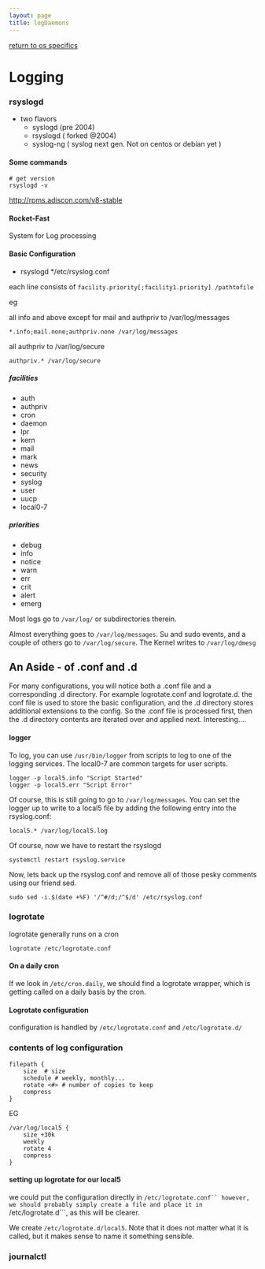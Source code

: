```yaml
---
layout: page
title: logDaemons
---
```


[return to os specifics](../../os_specifics.html)


# Logging

### rsyslogd

* two flavors
  * syslogd (pre 2004)
  * rsyslogd ( forked @2004)
  * syslog-ng ( syslog next gen. Not on centos or debian yet )

#### Some commands

```
# get version
rsyslogd -v
```

http://rpms.adiscon.com/v8-stable

#### Rocket-Fast

System for Log processing

#### Basic Configuration

* rsyslogd
  */etc/rsyslog.conf

each line consists of
```facility.priority[;facility1.priority] /pathtofile```

eg

all info and above except for mail and authpriv to /var/log/messages
```
*.info;mail.none;authpriv.none /var/log/messages
```
all authpriv to /var/log/secure
```
authpriv.* /var/log/secure
```

##### facilities
* auth
* authpriv
* cron
* daemon
* lpr
* kern
* mail
* mark
* news
* security
* syslog
* user
* uucp
* local0-7

##### priorities
* debug
* info
* notice
* warn
* err
* crit
* alert
* emerg  

Most logs go to ```/var/log/``` or subdirectories therein.

Almost everything goes to  ```/var/log/messages```. Su and sudo events, and a couple of others go to ```/var/log/secure```.
The Kernel writes to ```/var/log/dmesg```

## An Aside - of .conf and .d

For many configurations, you will notice both a .conf file and a corresponding .d directory. For example logrotate.conf and logrotate.d. the conf file is used to store the basic configuration, and the .d directory stores additional extensions to the config. So the .conf file is processed first, then the .d directory contents are iterated over and applied next. Interesting....

#### logger

To log, you can use ```/usr/bin/logger``` from scripts to log to one of the logging services. The local0-7 are common targets for user scripts.

```
logger -p local5.info "Script Started"
logger -p local5.err "Script Error"
```
Of course, this is still going to go to ```/var/log/messages```. You can set the logger up to write to a local5 file by adding the following entry into the rsyslog.conf:

```
local5.* /var/log/local5.log
```
Of course, now we have to restart the rsyslogd

```
systemctl restart rsyslog.service
```

Now, lets back up the rsyslog.conf and remove all of those pesky comments using our friend sed.

```
sudo sed -i.$(date +%F) '/^#/d;/^$/d' /etc/rsyslog.conf
```

### logrotate

logrotate generally runs on a cron

```
logrotate /etc/logrotate.conf
```

#### On a daily cron

If we look in ```/etc/cron.daily```, we should find a logrotate wrapper, which is getting called on a daily basis by the cron.

#### Logrotate configuration

configuration is handled by ```/etc/logrotate.conf``` and ```/etc/logrotate.d/```

### contents of log configuration

```
filepath {
    size  # size  
    schedule # weekly, monthly...
    rotate <#> # number of copies to keep
    compress
}
```

EG

```
/var/log/local5 {
    size +30k
    weekly
    rotate 4
    compress
}
```

#### setting up logrotate for our local5

we could put the configuration directly in ```/etc/logrotate.conf`` however, we should probably simply create a file and place it in ```/etc/logrotate.d```, as this will be clearer.

We create ```/etc/logrotate.d/local5```. Note that it does not matter what it is called, but it makes sense to name it something sensible.


### journalctl
